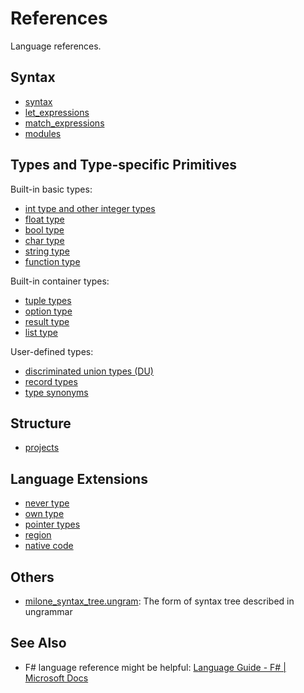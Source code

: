 # References

Language references.

## Syntax

- [syntax](syntax.md)
- [let_expressions](let_expressions.md)
- [match_expressions](match_expressions.md)
- [modules](modules.md)

## Types and Type-specific Primitives

Built-in basic types:

- [int type and other integer types](integer_types.md)
- [float type](float_types.md)
- [bool type](bool_type.md)
- [char type](char_type.md)
- [string type](string_type.md)
- [function type](function_type.md)

Built-in container types:

- [tuple types](tuple_types.md)
- [option type](option_type.md)
- [result type](result_type.md)
- [list type](list_type.md)

User-defined types:

- [discriminated union types (DU)](discriminated_union_types.md)
- [record types](record_types.md)
- [type synonyms](type_synonyms.md)

## Structure

- [projects](projects.md)

## Language Extensions

- [never type](x_never_type.md)
- [own type](x_own_type.md)
- [pointer types](x_ptr_types.md)
- [region](x_region.md)
- [native code](x_native_code.md)

## Others

- [milone_syntax_tree.ungram](milone_syntax_tree.ungram): The form of syntax tree described in ungrammar

## See Also

- F# language reference might be helpful: [Language Guide - F# | Microsoft Docs](https://docs.microsoft.com/en-us/dotnet/fsharp/language-reference/)
